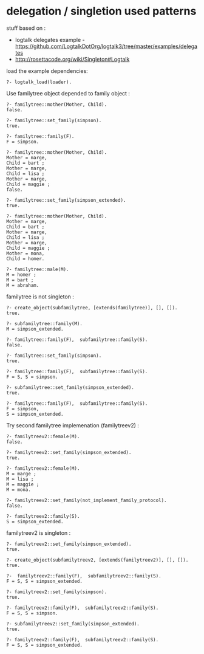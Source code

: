 # delegation / singletion used patterns

stuff based on :
 - logtalk delegates example - https://github.com/LogtalkDotOrg/logtalk3/tree/master/examples/delegates
 - http://rosettacode.org/wiki/Singleton#Logtalk

load the example dependencies:

	?- logtalk_load(loader).


Use familytree object depended to family object :

	?- familytree::mother(Mother, Child).
	false.

	?- familytree::set_family(simpson).
	true.

	?- familytree::family(F).
	F = simpson.

	?- familytree::mother(Mother, Child).
	Mother = marge,
	Child = bart ;
	Mother = marge,
	Child = lisa ;
	Mother = marge,
	Child = maggie ;
	false.

	?- familytree::set_family(simpson_extended).
	true.

	?- familytree::mother(Mother, Child).
	Mother = marge,
	Child = bart ;
	Mother = marge,
	Child = lisa ;
	Mother = marge,
	Child = maggie ;
	Mother = mona,
	Child = homer.

	?- familytree::male(M).
	M = homer ;
	M = bart ;
	M = abraham.

familytree is not singleton :

    ?- create_object(subfamilytree, [extends(familytree)], [], []).
    true.

    ?- subfamilytree::family(M).
    M = simpson_extended.

    ?- familytree::family(F),  subfamilytree::family(S).
    false.

    ?- familytree::set_family(simpson).
    true.

    ?- familytree::family(F),  subfamilytree::family(S).
    F = S, S = simpson.

    ?- subfamilytree::set_family(simpson_extended).
    true.

    ?- familytree::family(F),  subfamilytree::family(S).
    F = simpson,
    S = simpson_extended.

Try second familytree implemenation (familytreev2) :

    ?- familytreev2::female(M).
    false.

    ?- familytreev2::set_family(simpson_extended).
    true.

    ?- familytreev2::female(M).
    M = marge ;
    M = lisa ;
    M = maggie ;
    M = mona.

    ?- familytreev2::set_family(not_implement_family_protocol).
    false.

    ?- familytreev2::family(S).
    S = simpson_extended.

familytreev2 is singleton :

    ?- familytreev2::set_family(simpson_extended).
    true.

    ?- create_object(subfamilytreev2, [extends(familytreev2)], [], []).
    true.

    ?-  familytreev2::family(F),  subfamilytreev2::family(S).
    F = S, S = simpson_extended.

    ?- familytreev2::set_family(simpson).
    true.

    ?- familytreev2::family(F),  subfamilytreev2::family(S).
    F = S, S = simpson.

    ?- subfamilytreev2::set_family(simpson_extended).
    true.

    ?- familytreev2::family(F),  subfamilytreev2::family(S).
    F = S, S = simpson_extended.

